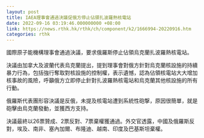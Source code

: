 ```yaml
---
layout: post
title: IAEA理事會通過決議促俄方停止佔領扎波羅熱核電站
date: 2022-09-16 03:19:46.000000000 +08:00
link: https://news.rthk.hk/rthk/ch/component/k2/1666994-20220916.htm
categories: rthk
---
```


國際原子能機構理事會通過決議，要求俄羅斯停止佔領烏克蘭扎波羅熱核電站。

決議由加拿大及波蘭代表烏克蘭提出，提到理事會對俄方針對烏克蘭核設施的持續暴力行為，包括強行奪取對核設施的控制權，表示遺憾，認為佔領核電站大大增加核事故的風險，呼籲俄方立即停止針對扎波羅熱核電站和烏克蘭其他核設施的所有行動。

俄羅斯代表團形容決議是反俄，未提及核電站遭到系統性砲撃，原因很簡單，就是砲擊由烏克蘭發動，並獲西方支持。

決議最終以26票贊成、2票反對、7票棄權獲通過。外交官透露，中國及俄羅斯反對，埃及、南非、塞內加爾、布隆迪、越南、印度及巴基斯坦棄權。
